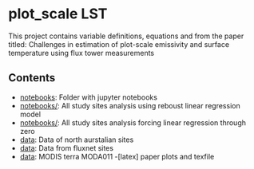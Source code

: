 # plot_scale LST 

This project contains variable definitions, equations and  from the paper titled: Challenges in estimation of plot-scale emissivity and surface temperature using flux tower measurements

## Contents

- [notebooks](notebooks/): 
Folder with jupyter notebooks
- [notebooks/](/Notebook/HDT_mx%2Bc.ipynb): 
All study sites analysis using reboust linear regression model
- [notebooks/](/Notebook/HDT_mx.ipynb):
All study sites analysis forcing linear regression through zero
- [data](tern):  Data of north aurstalian sites
- [data](fluxnet):  Data from fluxnet sites
- [data](MODIS):  MODIS terra MODA011
-[latex]
paper plots and texfile

